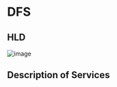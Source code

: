 # DFS
## HLD
![image](https://user-images.githubusercontent.com/58912231/194706062-95cccefe-82e6-4f33-8f06-6a53aa75b79c.png)
## Description of Services
